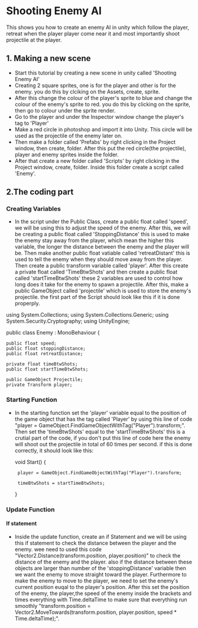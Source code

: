 # Shooting Enemy AI
This shows you how to create an enemy AI in unity which follow the player, retreat when the player player come near it and most importantly shoot projectile at the player. 
## 1. Making a new scene 
- Start this tutorial by creating a new scene in unity called 'Shooting Enemy AI' 
- Creating 2 square sprites, one is for the player and other is for the enemy. you do this by clciking on the Assets, create, sprite.
- After this change the colour of the player's sprite to blue and change the colour of the enemy's sprite to red. you do this by clicking on the sprite, then go to colour under the sprite render.
- Go to the player and under the Inspector window change the player's tag to 'Player' 
- Make a red circle in photoshop and import it into Unity. This circle will be used as the projectile of the enemy later on.
- Then make a folder called 'Prefabs' by right clicking in the Project window, then create, folder. After this put the red circle(the projectile), player and enemy sprites inside the folder.
- After that create a new folder called 'Scripts' by right clicking in the Project window, create, folder. Inside this folder create a script called 'Enemy'. 

## 2.The coding part
### Creating Variables
- In the script under the Public Class, create a public float called 'speed', we will be using this to adjust the speed of the enemy. After this, we will be creating a public float called 'StoppingDistance' this is used to make the enemy stay away from the player, which mean the higher this variable, the longer the distance between the enemy and the player will be. Then make another public float vatiable called 'retreatDistant' this is used to tell the enemy when they should move away from the player. Then create a public transform variable called 'player'. After this create a private float called 'TimeBtwShots' and then create a public float called 'startTimeBtwShots' these 2 variables are used to control how long does it take for the enemy to spawn a projectile. After this, make a public GameObject called 'projectile' which is used to store the enemy's projectile. the first part of the Script should look like this if it is done properply.

using System.Collections;
using System.Collections.Generic;
using System.Security.Cryptography;
using UnityEngine;

public class Enemy : MonoBehaviour
{

    public float speed;
    public float stoppingDistance;
    public float retreatDistance;

    private float timeBtwShots;
    public float startTimeBtwShots;

    public GameObject Projectile;
    private Transform player;
    
 ### Starting Function
 - In the starting function set the 'player' variable equal to the position of the game object that has the tag called 'Player' by using this line of code "player = GameObject.FindGameObjectWithTag("Player").transform;". Then set the 'timeBtwShots' equal to the 'startTimeBtwShots' this is a crutial part of the code, if you don't put this line of code here the enemy will shoot out the projectile in total of 60 times per second. if this is done correctly, it should look like this:
 
   void Start()
    {
    
        player = GameObject.FindGameObjectWithTag("Player").transform;

        timeBtwShots = startTimeBtwShots;
    }
 
 ### Update Function
 #### If statement
 - Inside the update function, create an if Statement and we will be using this if statement to check the distance between the player and the enemy. wee need to used this code "Vector2.Distance(transform.position, player.position)" to check the distance of the enemy and the player. also if the distance between these objects are larger than number of the 'stoppingDistance' variable then we want the enemy to move straight toward the player. Furthermore to make the enemy to move to the player, we need to set the enemy's current position euqal to the player's position. After this set the position of the enemy, the player,the speed of the enemy inside the brackets and times everything with Time.deltaTime to make sure that everything run smoothly "transform.position = Vector2.MoveTowards(transform.position, player.position, speed * Time.deltaTime);".
 




















